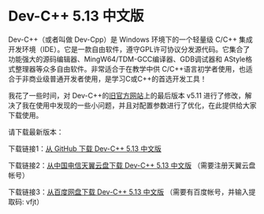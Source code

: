 # Dev-C++ 5.13 中文版
Dev-C++（或者叫做 Dev-Cpp）是 Windows 环境下的一个轻量级 C/C++ 集成开发环境（IDE）。它是一款自由软件，遵守GPL许可协议分发源代码。它集合了功能强大的源码编辑器、MingW64/TDM-GCC编译器、GDB调试器和 AStyle格式整理器等众多自由软件。非常适合于在教学中供 C/C++语言初学者使用，也适合于非商业级普通开发者使用，是学习C或C++的首选开发工具！

我花了一些时间，对 Dev-C++的[旧官方网站](https://sourceforge.net/projects/orwelldevcpp/)上的最后版本 v5.11 进行了修改，解决了我在使用中发现的一些小问题，并且对配置参数进行了优化，在此提供给大家下载使用。

请下载最新版本：

下载链接1：[从 GitHub 下载 Dev-C++ 5.13 中文版](https://github.com/anbangli/Dev-Cpp-cn/releases/download/v5.13cn/Dev-Cpp-5.13-cn.exe) 


下载链接2：[从中国电信天翼云盘下载 Dev-C++ 5.13 中文版](https://cloud.189.cn/t/niiIviVNZvIn) （需要注册天翼云盘帐号）


下载链接3：[从百度网盘下载 Dev-C++ 5.13 中文版](https://pan.baidu.com/s/1EdB41MOtCi_3SeUPjRVWcQ) （需要有百度帐号，并输入提取码: vfjt）
